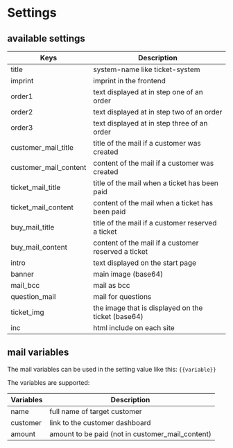 # Settings

## available settings

| Keys                      | Description                                         |
| ------------------------- |-----------------------------------------------------|
| title                     | system-name like ticket-system                      |
| imprint                   | imprint in the frontend                             |
| order1                    | text displayed at in step one of an order           |
| order2                    | text displayed at in step two of an order           |
| order3                    | text displayed at in step three of an order         |
| customer_mail_title       | title of the mail if a customer was created         |
| customer_mail_content     | content of the mail if a customer was created       |
| ticket_mail_title         | title of the mail when a ticket has been paid       |
| ticket_mail_content       | content of the mail when a ticket has been paid     |
| buy_mail_title            | title of the mail if a customer reserved a ticket   |
| buy_mail_content          | content of the mail if a customer reserved a ticket |
| intro                     | text displayed on the start page                    |
| banner                    | main image (base64)                                 |
| mail_bcc                  | mail as bcc                                         |
| question_mail             | mail for questions                                  |
| ticket_img                | the image that is displayed on the ticket (base64)  |
| inc                       | html include on each site                           |

## mail variables

The mail variables can be used in the setting value like this:
`{{variable}}`  

The variables are supported:  

| Variables                 | Description                                      |
| ------------------------- | ------------------------------------------------ |
| name                      | full name of target customer                     |
| customer                  | link to the customer dashboard                   |
| amount                    | amount to be paid (not in customer_mail_content) |
